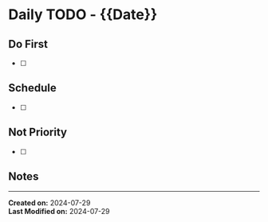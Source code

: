 # Daily TODO - {{Date}}

## Do First

- [ ]

## Schedule

- [ ]

## Not Priority

- [ ]

## Notes

---

**Created on:** 2024-07-29  
**Last Modified on:** 2024-07-29
